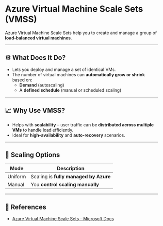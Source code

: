 # Azure Virtual Machine Scale Sets (VMSS)

Azure Virtual Machine Scale Sets help you to create and manage a group of **load-balanced virtual machines**.

---

## ⚙️ What Does It Do?

- Lets you deploy and manage a set of identical VMs.
- The number of virtual machines can **automatically grow or shrink** based on:
  - **Demand** (autoscaling)
  - A **defined schedule** (manual or scheduled scaling)

---

## 📈 Why Use VMSS?

- Helps with **scalability** – user traffic can be **distributed across multiple VMs** to handle load efficiently.
- Ideal for **high-availability** and **auto-recovery** scenarios.

---

## 🔧 Scaling Options

| Mode    | Description                                        |
|---------|----------------------------------------------------|
| Uniform | Scaling is **fully managed by Azure**              |
| Manual  | You **control scaling manually**                   |

---

## 🔗 References

- [Azure Virtual Machine Scale Sets – Microsoft Docs](https://learn.microsoft.com/en-us/azure/virtual-machine-scale-sets/overview)
